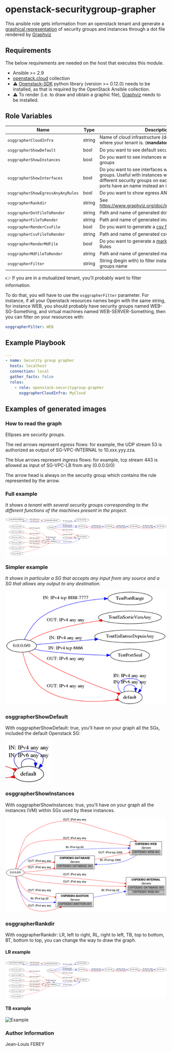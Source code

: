 # openstack-securitygroup-grapher

This ansible role gets information from an openstack tenant and generate a [graphical representation](CloudGrapher.png) of security groups and instances through a dot file rendered by [Graphviz](https://graphviz.gitlab.io/)

## Requirements

The below requirements are needed on the host that executes this module.

* Ansible >= 2.9
* [openstack.cloud](https://docs.ansible.com/ansible/latest/collections/openstack/cloud/index.html#plugins-in-openstack-cloud) collection
* :warning: [Openstack-SDK](https://docs.openstack.org/openstacksdk/latest/user/) python library (version >= 0.12.0) needs to be installed, as that is required by the OpenStack Ansible collection.
* :warning: To render (i.e. to draw and obtain a graphic file), [Graphviz](https://graphviz.gitlab.io/) needs to be installed.

## Role Variables

|Name|Type|Description|Default|
|----|----|-----------|-------|
|`osggrapherCloudInfra`|string|Name of cloud infrastructure (defined in [clouds.yml](https://docs.openstack.org/python-openstackclient/pike/configuration/index.html)) where your tenant is. (**mandatory**)|`no default value`|
|`osggrapherShowDefault`|bool|Do you want to see default security group|`false`|
|`osggrapherShowInstances`|bool|Do you want to see instances with their security groups|`false`|
|`osggrapherShowInterfaces`|bool|Do you want to see interfaces with their security groups. Useful with instances with multiple ports with different security groups on each. Easier to read when ports have an name instead an id|`false`|
|`osggrapherShowEgressAnyAnyRules`|bool|Do you want to show egress ANY ANY rules|`true`|
|`osggrapherRankdir`|string|See <https://www.graphviz.org/doc/info/attrs.html#d:rankdir>|`LR`|
|`osggrapherDotFileToRender`|string|Path and name of generated dot file|`./CloudGrapher.dot`|
|`osggrapherFileToRender`|string|Path and name of generated image file|`./CloudGrapher.png`|
|`osggrapherRenderCsvFile`|bool|Do you want to  generate a [csv file](doc/CloudGrapher.csv) of SG and SG Rules|`false`|
|`osggrapherCsvFileToRender`|string|Path and name of generated csv file|`./CloudGrapher.csv`|
|`osggrapherRenderMdFile`|bool|Do you want to  generate a [markdown file](doc/CloudGrapher.md) of SG and SG Rules|`false`|
|`osggrapherMdFileToRender`|string|Path and name of generated markdown file|`./CloudGrapher.md`|
|`osggrapherFilter`|string|String (begin with) to filter instances and security groups name|`'no default value`|

 :point_right: If you are in a mutualized tenant, you'll probably want to filter information.

 To do that, you will have to use the `osggrapherFilter` parameter. For instance, if all your Openstack resources names begin with the same string, for instance WEB, you should probably have security groups named WEB-SG-Something, and virtual machines named WEB-SERVER-Something, then you can filter on your resources with:

 ```yaml
 osggrapherFilter: WEB
 ```

## Example Playbook

~~~yaml
---
- name: Security group grapher
  hosts: localhost
  connection: local
  gather_facts: false
  roles:
    - role: openstack-securitygroup-grapher
      osggrapherCloudInfra: MyCloud
~~~

## Examples of generated images

### How to read the graph

Ellipses are *security groups.*

The red arrows represent *egress* flows: for example, the UDP stream 53 is authorized as output of SG-VPC-INTERNAL to 10.xxx.yyy.zza.

The blue arrows represent *ingress* flows: for example, tcp stream 443 is allowed as input of SG-VPC-LB from any (0.0.0.0/0)

The arrow head is always on the security group which contains the rule represented by the arrow.

### Full example

*It shows a tenant with several security groups corresponding to the different functions of the machines present in the project.*

![Example](doc/CloudGrapher.png)

### Simpler example

*It shows in particular a SG that accepts any input from any source and a SG that allows any output to any destination.*

![Example](doc/SimpleGraph.png)

### osggrapherShowDefault

With osggrapherShowDefault: true, you'll have on your graph all the SGs, included the default Openstack SG:

![Example](doc/DefaultSG.jpg)

### osggrapherShowInstances

With osggrapherShowInstances: true, you'll have on your graph all the instances (VM) within SGs used by these instances.

![Example](doc/Instances.png)

### osggrapherRankdir

With osggrapherRankdir: LR, left to right, RL, right to left, TB, top to bottom, BT, bottom to top, you can change the way to draw the graph.

#### LR example

![Example](doc/LR.png)

#### TB example

![Example](TB.png)

### Author Information

Jean-Louis FEREY
